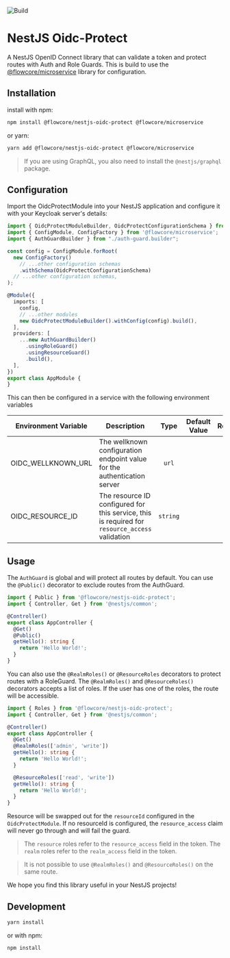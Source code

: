 ![Build](https://github.com/flowcore-io/library-nestjs-oidc-protect-ts/actions/workflows/publish.yml/badge.svg)

# NestJS Oidc-Protect

A NestJS OpenID Connect library that can validate a token and protect routes with Auth and Role Guards. This is build to
use the [@flowcore/microservice](https://www.npmjs.com/package/@flowcore/microservice) library for configuration.

## Installation

install with npm:

```bash
npm install @flowcore/nestjs-oidc-protect @flowcore/microservice
```

or yarn:

```bash
yarn add @flowcore/nestjs-oidc-protect @flowcore/microservice
```

> If you are using GraphQL, you also need to install the `@nestjs/graphql` package.

## Configuration

Import the OidcProtectModule into your NestJS application and configure it with your Keycloak server's details:

```typescript
import { OidcProtectModuleBuilder, OidcProtectConfigurationSchema } from '@flowcore/nestjs-oidc-protect';
import { ConfigModule, ConfigFactory } from '@flowcore/microservice';
import { AuthGuardBuilder } from "./auth-guard.builder";

const config = ConfigModule.forRoot(
  new ConfigFactory()
    // ...other configuration schemas
    .withSchema(OidcProtectConfigurationSchema)
  // ...other configuration schemas,
);

@Module({
  imports: [
    config,
    // ...other modules
    new OidcProtectModuleBuilder().withConfig(config).build(),
  ],
  providers: [
    ...new AuthGuardBuilder()
      .usingRoleGuard()
      .usingResourceGuard()
      .build(),
  ],
})
export class AppModule {
}
```

This can then be configured in a service with the following environment variables

| Environment Variable | Description                                                                                    |   Type   | Default Value | Required |
|----------------------|------------------------------------------------------------------------------------------------|:--------:|---------------|:--------:|
| OIDC_WELLKNOWN_URL   | The wellknown configuration endpoint value for the authentication server                       |  `url`   |               |    X     |
| OIDC_RESOURCE_ID     | The resource ID configured for this service, this is required for `resource_access` validation | `string` |               |          |

## Usage

The `AuthGuard` is global and will protect all routes by default. You can use the `@Public()` decorator to exclude
routes from the AuthGuard.

```typescript
import { Public } from '@flowcore/nestjs-oidc-protect';
import { Controller, Get } from '@nestjs/common';

@Controller()
export class AppController {
  @Get()
  @Public()
  getHello(): string {
    return 'Hello World!';
  }
}
```

You can also use the `@RealmRoles()` or `@ResourceRoles` decorators to protect routes with a RoleGuard.
The `@RealmRoles()` and `@ResourceRoles()` decorators accepts a list of
roles. If the user has one of the roles, the route will be accessible.

```typescript
import { Roles } from '@flowcore/nestjs-oidc-protect';
import { Controller, Get } from '@nestjs/common';

@Controller()
export class AppController {
  @Get()
  @RealmRoles(['admin', 'write'])
  getHello(): string {
    return 'Hello World!';
  }

  @ResourceRoles(['read', 'write'])
  getHello(): string {
    return 'Hello World!';
  }
}
```

Resource will be swapped out for the `resourceId` configured in the `OidcProtectModule`. If no resourceId is configured,
the `resource_access` claim will never go through and will fail the guard.

> The `resource` roles refer to the `resource_access` field in the token. The `realm` roles refer to the `realm_access`
> field in the token.

> It is not possible to use `@RealmRoles()` and `@ResourceRoles()` on the same route.

We hope you find this library useful in your NestJS projects!

## Development

```bash
yarn install
```

or with npm:

```bash
npm install
```